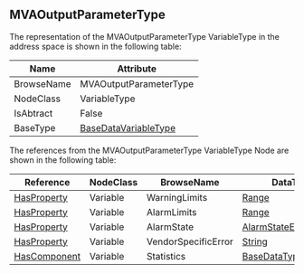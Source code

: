 <!-- objecttype -->
## MVAOutputParameterType
The representation of the MVAOutputParameterType VariableType in the address space is shown in the following table:  

|Name|Attribute|
|---|---|
|BrowseName|MVAOutputParameterType|
|NodeClass|VariableType|
|IsAbtract|False|
|BaseType|[BaseDataVariableType](../../../Core/Part5/VariableTypes/BaseDataVariableType/readme.md)|

The references from the MVAOutputParameterType VariableType Node are shown in the following table:  

|Reference|NodeClass|BrowseName|DataType|TypeDefinition|ModellingRule|
|---|---|---|---|---|---|
|[HasProperty](../../../Core/Part3/ReferenceTypes/HasProperty/readme.md)|Variable|WarningLimits|[Range](../../../Core/Part8/DataTypes/Range/readme.md)|[PropertyType](../../../Core/Part5/VariableTypes/PropertyType/readme.md)|[Optional](../../../Core/Objects/Optional/readme.md)|
|[HasProperty](../../../Core/Part3/ReferenceTypes/HasProperty/readme.md)|Variable|AlarmLimits|[Range](../../../Core/Part8/DataTypes/Range/readme.md)|[PropertyType](../../../Core/Part5/VariableTypes/PropertyType/readme.md)|[Optional](../../../Core/Objects/Optional/readme.md)|
|[HasProperty](../../../Core/Part3/ReferenceTypes/HasProperty/readme.md)|Variable|AlarmState|[AlarmStateEnumeration](../../DataTypes/AlarmStateEnumeration/readme.md)|[PropertyType](../../../Core/Part5/VariableTypes/PropertyType/readme.md)|[Mandatory](../../../Core/Objects/Mandatory/readme.md)|
|[HasProperty](../../../Core/Part3/ReferenceTypes/HasProperty/readme.md)|Variable|VendorSpecificError|[String](../../../Core/Part3/DataTypes/String/readme.md)|[PropertyType](../../../Core/Part5/VariableTypes/PropertyType/readme.md)|[Optional](../../../Core/Objects/Optional/readme.md)|
|[HasComponent](../../../Core/Part3/ReferenceTypes/HasComponent/readme.md)|Variable|Statistics|[BaseDataType](../../../Core/Part3/DataTypes/BaseDataType/readme.md)[]|[MVAOutputParameterType](../../VariableTypes/MVAOutputParameterType/readme.md)|[OptionalPlaceholder](../../../Core/Objects/OptionalPlaceholder/readme.md)|

